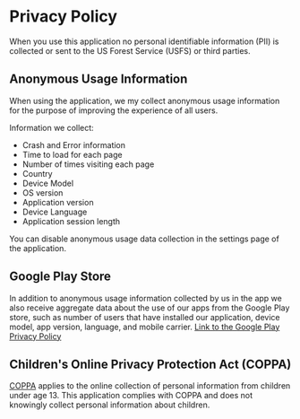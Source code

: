 # Privacy Policy
 When you use this application no personal identifiable information (PII) is collected or sent to the US Forest Service (USFS)
 or third parties. 
 
## Anonymous Usage Information
When using the application, we my collect anonymous usage 
information for the purpose of improving the experience of all users.
 
Information we collect:
 - Crash and Error information
 - Time to load for each page
 - Number of times visiting each page
 - Country 
 - Device Model
 - OS version
 - Application version
 - Device Language
 - Application session length
 
You can disable anonymous usage data collection in the settings page of the application.
 
## Google Play Store
 
In addition to anonymous usage information collected by us in the app we also 
receive aggregate data about the use of our apps from the Google Play store, 
such as number of users that have installed our application, device model, 
app version, language, and mobile carrier.
 [Link to the Google Play Privacy Policy](https://policies.google.com/privacy)
 
## Children's Online Privacy Protection Act (COPPA)
[COPPA](https://www.ftc.gov/enforcement/rules/rulemaking-regulatory-reform-proceedings/childrens-online-privacy-protection-rule) 
applies to the online collection of personal information from children under age 13. 
This application complies with COPPA and does not knowingly collect personal information about children.

 